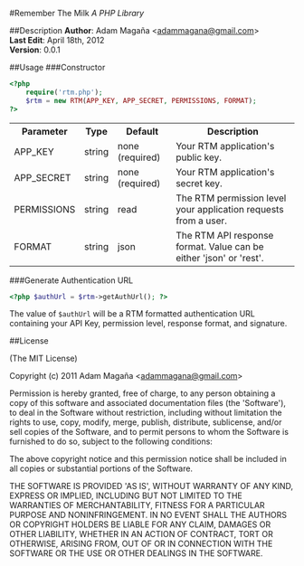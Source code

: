 #Remember The Milk
*A PHP Library*

##Description
**Author**: Adam Magaña &lt;adammagana@gmail.com&gt;  
**Last Edit**: April 18th, 2012  
**Version**: 0.0.1

##Usage
###Constructor
```php
<?php
    require('rtm.php');
    $rtm = new RTM(APP_KEY, APP_SECRET, PERMISSIONS, FORMAT);
?>
```
<table>
    <tr>
        <th>Parameter</th>
        <th>Type</th>
        <th>Default</th>
        <th>Description</th>
    </tr>
    <tr>
        <td>APP_KEY</td>
        <td>string</td>
        <td>none (required)</td>
        <td>Your RTM application's public key.</td>
    </tr>
    <tr>
        <td>APP_SECRET</td>
        <td>string</td>
        <td>none (required)</td>
        <td>Your RTM application's secret key.</td>
    </tr>
    <tr>
        <td>PERMISSIONS</td>
        <td>string</td>
        <td>read</td>
        <td>The RTM permission level your application requests from a user.</td>
    </tr>
    <tr>
        <td>FORMAT</td>
        <td>string</td>
        <td>json</td>
        <td>The RTM API response format. Value can be either 'json' or 'rest'.</td>
    </tr>
</table>

###Generate Authentication URL
```php
<?php $authUrl = $rtm->getAuthUrl(); ?>
```
The value of `$authUrl` will be a RTM formatted authentication URL containing your API Key, permission level, response format, and signature.

##License 

(The MIT License)

Copyright (c) 2011 Adam Magaña &lt;adammagana@gmail.com&gt;

Permission is hereby granted, free of charge, to any person obtaining
a copy of this software and associated documentation files (the
'Software'), to deal in the Software without restriction, including
without limitation the rights to use, copy, modify, merge, publish,
distribute, sublicense, and/or sell copies of the Software, and to
permit persons to whom the Software is furnished to do so, subject to
the following conditions:

The above copyright notice and this permission notice shall be
included in all copies or substantial portions of the Software.

THE SOFTWARE IS PROVIDED 'AS IS', WITHOUT WARRANTY OF ANY KIND,
EXPRESS OR IMPLIED, INCLUDING BUT NOT LIMITED TO THE WARRANTIES OF
MERCHANTABILITY, FITNESS FOR A PARTICULAR PURPOSE AND NONINFRINGEMENT.
IN NO EVENT SHALL THE AUTHORS OR COPYRIGHT HOLDERS BE LIABLE FOR ANY
CLAIM, DAMAGES OR OTHER LIABILITY, WHETHER IN AN ACTION OF CONTRACT,
TORT OR OTHERWISE, ARISING FROM, OUT OF OR IN CONNECTION WITH THE
SOFTWARE OR THE USE OR OTHER DEALINGS IN THE SOFTWARE.